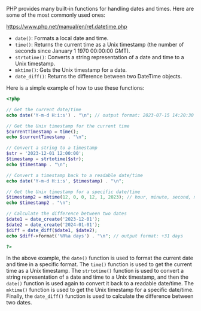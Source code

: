 PHP provides many built-in functions for handling dates and times. Here are some of the most commonly used ones:

https://www.php.net/manual/en/ref.datetime.php


- `date()`: Formats a local date and time.
- `time()`: Returns the current time as a Unix timestamp (the number of seconds since January 1 1970 00:00:00 GMT).
- `strtotime()`: Converts a string representation of a date and time to a Unix timestamp.
- `mktime()`: Gets the Unix timestamp for a date.
- `date_diff()`: Returns the difference between two DateTime objects.

Here is a simple example of how to use these functions:

```php
<?php

// Get the current date/time
echo date('Y-m-d H:i:s') . "\n"; // output format: 2023-07-15 14:20:30

// Get the Unix timestamp for the current time
$currentTimestamp = time();
echo $currentTimestamp . "\n";

// Convert a string to a timestamp
$str = '2023-12-01 12:00:00';
$timestamp = strtotime($str);
echo $timestamp . "\n";

// Convert a timestamp back to a readable date/time
echo date('Y-m-d H:i:s', $timestamp) . "\n";

// Get the Unix timestamp for a specific date/time
$timestamp2 = mktime(12, 0, 0, 12, 1, 2023); // hour, minute, second, month, day, year
echo $timestamp2 . "\n";

// Calculate the difference between two dates
$date1 = date_create('2023-12-01');
$date2 = date_create('2024-01-01');
$diff = date_diff($date1, $date2);
echo $diff->format('%R%a days') . "\n"; // output format: +31 days

?>
```

In the above example, the `date()` function is used to format the current date and time in a specific format. The `time()` function is used to get the current time as a Unix timestamp. The `strtotime()` function is used to convert a string representation of a date and time to a Unix timestamp, and then the `date()` function is used again to convert it back to a readable date/time. The `mktime()` function is used to get the Unix timestamp for a specific date/time. Finally, the `date_diff()` function is used to calculate the difference between two dates.

